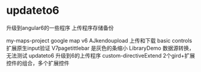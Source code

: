 # updateto6
升级到angular6的一些程序
上传程序存储备份

my-maps-project     google map  v6
AJkendoupload       上传和下载
basic controls      扩展原生input验证
V7pagetittlebar      是灰色的条缩小
LibraryDemo          数据源转换，无法测试
updateto6            升级到6的上传程序
custom-directiveExtend   2个gird+扩展控件的组合，多个扩展控件
